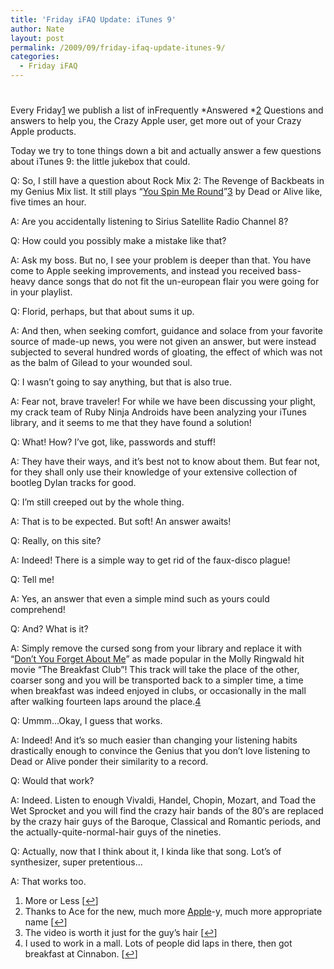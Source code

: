 ```yaml
---
title: 'Friday iFAQ Update: iTunes 9'
author: Nate
layout: post
permalink: /2009/09/friday-ifaq-update-itunes-9/
categories:
  - Friday iFAQ
---
```

# 

Every Friday[1][1] we publish a list of inFrequently *Answered *[2][2] Questions and answers to help you, the Crazy Apple user, get more out of your Crazy Apple products.

 [1]: #footnote_0_535 "More or Less"
 [2]: #footnote_1_535 "Thanks to Ace for the new, much more Apple-y, much more appropriate name"

Today we try to tone things down a bit and actually answer a few questions about iTunes 9: the little jukebox that could.

Q: So, I still have a question about Rock Mix 2: The Revenge of Backbeats in my Genius Mix list. It still plays “[You Spin Me Round][3]”[3][4] by Dead or Alive like, five times an hour.

 [3]: http://www.youtube.com/watch?v=zJv5qLsLYoo
 [4]: #footnote_2_535 " The video is worth it just for the guy’s hair"

A: Are you accidentally listening to Sirius Satellite Radio Channel 8? 

Q: How could you possibly make a mistake like that?

A: Ask my boss. But no, I see your problem is deeper than that. You have come to Apple seeking improvements, and instead you received bass-heavy dance songs that do not fit the un-european flair you were going for in your playlist.

Q: Florid, perhaps, but that about sums it up.

A: And then, when seeking comfort, guidance and solace from your favorite source of made-up news, you were not given an answer, but were instead subjected to several hundred words of gloating, the effect of which was not as the balm of Gilead to your wounded soul.

Q: I wasn’t going to say anything, but that is also true.

A: Fear not, brave traveler! For while we have been discussing your plight, my crack team of Ruby Ninja Androids have been analyzing your iTunes library, and it seems to me that they have found a solution!

Q: What! How? I’ve got, like, passwords and stuff!

A: They have their ways, and it’s best not to know about them. But fear not, for they shall only use their knowledge of your extensive collection of bootleg Dylan tracks for good.

Q: I’m still creeped out by the whole thing.

A: That is to be expected. But soft! An answer awaits!

Q: Really, on this site?

A: Indeed! There is a simple way to get rid of the faux-disco plague!

Q: Tell me!

A: Yes, an answer that even a simple mind such as yours could comprehend!

Q: And? What is it?

A: Simply remove the cursed song from your library and replace it with “[Don’t You Forget About Me][5]” as made popular in the Molly Ringwald hit movie “The Breakfast Club”! This track will take the place of the other, coarser song and you will be transported back to a simpler time, a time when breakfast was indeed enjoyed in clubs, or occasionally in the mall after walking fourteen laps around the place.[4][6]

 [5]: http://www.youtube.com/watch?v=nAdaQhitdKg
 [6]: #footnote_3_535 "I used to work in a mall. Lots of people did laps in there, then got breakfast at Cinnabon."

Q: Ummm…Okay, I guess that works.

A: Indeed! And it’s so much easier than changing your listening habits drastically enough to convince the Genius that you don’t love listening to Dead or Alive ponder their similarity to a record.

Q: Would that work?

A: Indeed. Listen to enough Vivaldi, Handel, Chopin, Mozart, and Toad the Wet Sprocket and you will find the crazy hair bands of the 80′s are replaced by the crazy hair guys of the Baroque, Classical and Romantic periods, and the actually-quite-normal-hair guys of the nineties.

Q: Actually, now that I think about it, I kinda like that song. Lot’s of synthesizer, super pretentious…

A: That works too.

1.  More or Less [[↩][7]]
2.  Thanks to Ace for the new, much more [Apple][8]-y, much more appropriate name [[↩][9]]
3.  The video is worth it just for the guy’s hair [[↩][10]]
4.  I used to work in a mall. Lots of people did laps in there, then got breakfast at Cinnabon. [[↩][11]]

 [7]: #identifier_0_535
 [8]: http://www.apple.com/getamac/faq/
 [9]: #identifier_1_535
 [10]: #identifier_2_535
 [11]: #identifier_3_535
